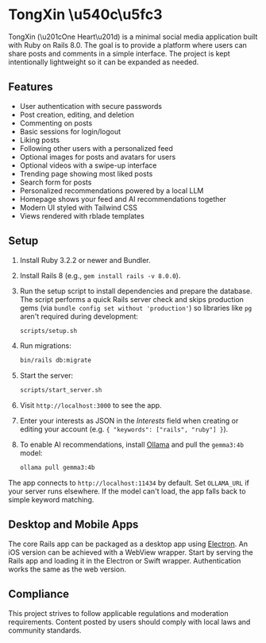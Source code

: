 # TongXin \u540c\u5fc3

TongXin (\u201cOne Heart\u201d) is a minimal social media application built with Ruby on Rails 8.0. The goal is to provide a platform where users can share posts and comments in a simple interface. The project is kept intentionally lightweight so it can be expanded as needed.

## Features

- User authentication with secure passwords
- Post creation, editing, and deletion
- Commenting on posts
- Basic sessions for login/logout
- Liking posts
- Following other users with a personalized feed
- Optional images for posts and avatars for users
- Optional videos with a swipe-up interface
- Trending page showing most liked posts
- Search form for posts
- Personalized recommendations powered by a local LLM
- Homepage shows your feed and AI recommendations together
- Modern UI styled with Tailwind CSS
- Views rendered with rblade templates

## Setup

1. Install Ruby 3.2.2 or newer and Bundler.
2. Install Rails 8 (e.g., `gem install rails -v 8.0.0`).
3. Run the setup script to install dependencies and prepare the database.
   The script performs a quick Rails server check and skips production gems
   (via `bundle config set without 'production'`) so libraries like `pg` aren't
   required during development:

   ```bash
   scripts/setup.sh
   ```
4. Run migrations:

   ```bash
   bin/rails db:migrate
   ```

5. Start the server:

   ```bash
   scripts/start_server.sh
   ```
6. Visit `http://localhost:3000` to see the app.
7. Enter your interests as JSON in the *Interests* field when creating or
   editing your account (e.g. `{ "keywords": ["rails", "ruby"] }`).
8. To enable AI recommendations, install [Ollama](https://ollama.com/) and pull
   the `gemma3:4b` model:

   ```bash
   ollama pull gemma3:4b
   ```

  The app connects to `http://localhost:11434` by default. Set `OLLAMA_URL` if
  your server runs elsewhere. If the model can't load, the app falls back to
  simple keyword matching.

## Desktop and Mobile Apps

The core Rails app can be packaged as a desktop app using [Electron](https://electronjs.org).
An iOS version can be achieved with a WebView wrapper. Start by serving the
Rails app and loading it in the Electron or Swift wrapper. Authentication works
the same as the web version.

## Compliance

This project strives to follow applicable regulations and moderation requirements. Content posted by users should comply with local laws and community standards.


